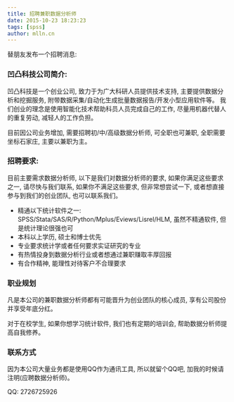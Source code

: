 ```yaml
---
title: 招聘兼职数据分析师
date: 2015-10-23 18:23:23
tags: [spss]
author: mlln.cn
---
```


替朋友发布一个招聘消息:

<!-- more -->

### 凹凸科技公司简介:

凹凸科技是一个创业公司, 致力于为广大科研人员提供技术支持, 主要提供数据分析和挖掘服务, 附带数据采集/自动化生成批量数据报告/开发小型应用软件等。
我们创业的理念是使用智能化技术帮助科员人员完成自己的工作, 尽量用机器代替人的重复劳动, 减轻人的工作负担。

目前因公司业务增加, 需要招聘初/中/高级数据分析师, 可全职也可兼职, 全职需要坐标石家庄, 主要以兼职为主。


### 招聘要求:

目前主要需求数据分析师, 以下是我们对数据分析师的要求, 如果你满足这些要求之一, 请尽快与我们联系, 如果你不满足这些要求, 
但非常想尝试一下, 或者想直接参与到我们的创业团队, 也可以联系我们。

- 精通以下统计软件之一: SPSS/Stata/SAS/R/Python/Mplus/Eviews/Lisrel/HLM, 虽然不精通软件, 但是统计理论很强也可
- 本科以上学历, 硕士和博士优先
- 专业要求统计学或者任何要求实证研究的专业
- 有热情投身到数据分析行业或者想通过兼职赚取丰厚回报
- 有合作精神, 能理性对待客户不合理要求


### 职业规划

凡是本公司的兼职数据分析师都有可能晋升为创业团队的核心成员, 享有公司股份并享受年底分红。

对于在校学生, 如果你想学习统计软件, 我们也有定期的培训会, 帮助数据分析师提高自我修养。

### 联系方式

因为本公司大量业务都是使用QQ作为通讯工具, 所以就留个QQ吧, 加我的时候请注明(应聘数据分析师)。

QQ: 2726725926

